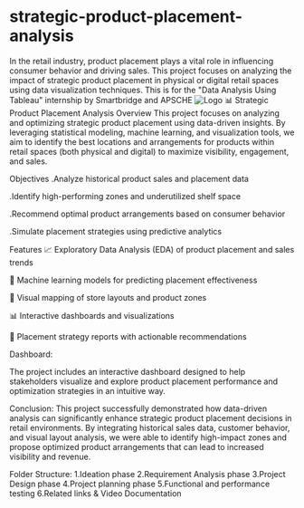 # strategic-product-placement-analysis
In the retail industry, product placement plays a vital role in influencing consumer behavior and driving sales. This project focuses on analyzing the impact of strategic product placement in physical or digital retail spaces using data visualization techniques. This is for the "Data Analysis Using Tableau" internship by Smartbridge and APSCHE
![Logo](https://lh7-rt.googleusercontent.com/docsz/AD_4nXfPJoTh8bRrgd1iEkWhe2a47E6refSwGWcfzGhWdZw10bk5Vjd4xoe1Uh2eIo-Md6MlaJOIItAAyFWqGzdr2p7q6FoYNBXfrmNu85YV8UGoMxDfO_JS6570Xndgg1H9Djh1JdYN--WWDnwhoF_V_IGHfI8I?key=TE25LoCghen2g4EjTxi4Dg)
📊 Strategic Product Placement Analysis
Overview
This project focuses on analyzing and optimizing strategic product placement using data-driven insights. By leveraging statistical modeling, machine learning, and visualization tools, we aim to identify the best locations and arrangements for products within retail spaces (both physical and digital) to maximize visibility, engagement, and sales.

Objectives
.Analyze historical product sales and placement data

.Identify high-performing zones and underutilized shelf space

.Recommend optimal product arrangements based on consumer behavior

.Simulate placement strategies using predictive analytics

Features
📈 Exploratory Data Analysis (EDA) of product placement and sales trends

🧠 Machine learning models for predicting placement effectiveness

📍 Visual mapping of store layouts and product zones

📊 Interactive dashboards and visualizations

📝 Placement strategy reports with actionable recommendations

Dashboard:


 The project includes an interactive dashboard designed to help stakeholders visualize and explore product placement performance and optimization strategies in an intuitive way.

 Conclusion:
This project successfully demonstrated how data-driven analysis can significantly enhance strategic product placement decisions in retail environments. By integrating historical sales data, customer behavior, and visual layout analysis, we were able to identify high-impact zones and propose optimized product arrangements that can lead to increased visibility and revenue.

Folder Structure:
1.Ideation phase
2.Requirement Analysis phase
3.Project Design phase
4.Project planning phase
5.Functional and performance testing
6.Related links & Video Documentation
